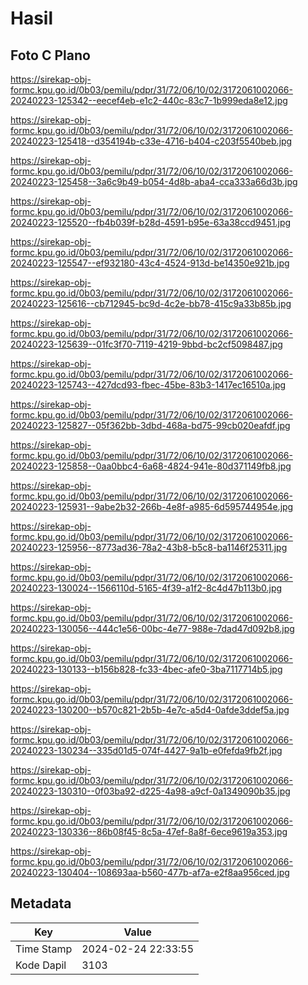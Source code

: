 # Hasil

## Foto C Plano

https://sirekap-obj-formc.kpu.go.id/0b03/pemilu/pdpr/31/72/06/10/02/3172061002066-20240223-125342--eecef4eb-e1c2-440c-83c7-1b999eda8e12.jpg

https://sirekap-obj-formc.kpu.go.id/0b03/pemilu/pdpr/31/72/06/10/02/3172061002066-20240223-125418--d354194b-c33e-4716-b404-c203f5540beb.jpg

https://sirekap-obj-formc.kpu.go.id/0b03/pemilu/pdpr/31/72/06/10/02/3172061002066-20240223-125458--3a6c9b49-b054-4d8b-aba4-cca333a66d3b.jpg

https://sirekap-obj-formc.kpu.go.id/0b03/pemilu/pdpr/31/72/06/10/02/3172061002066-20240223-125520--fb4b039f-b28d-4591-b95e-63a38ccd9451.jpg

https://sirekap-obj-formc.kpu.go.id/0b03/pemilu/pdpr/31/72/06/10/02/3172061002066-20240223-125547--ef932180-43c4-4524-913d-be14350e921b.jpg

https://sirekap-obj-formc.kpu.go.id/0b03/pemilu/pdpr/31/72/06/10/02/3172061002066-20240223-125616--cb712945-bc9d-4c2e-bb78-415c9a33b85b.jpg

https://sirekap-obj-formc.kpu.go.id/0b03/pemilu/pdpr/31/72/06/10/02/3172061002066-20240223-125639--01fc3f70-7119-4219-9bbd-bc2cf5098487.jpg

https://sirekap-obj-formc.kpu.go.id/0b03/pemilu/pdpr/31/72/06/10/02/3172061002066-20240223-125743--427dcd93-fbec-45be-83b3-1417ec16510a.jpg

https://sirekap-obj-formc.kpu.go.id/0b03/pemilu/pdpr/31/72/06/10/02/3172061002066-20240223-125827--05f362bb-3dbd-468a-bd75-99cb020eafdf.jpg

https://sirekap-obj-formc.kpu.go.id/0b03/pemilu/pdpr/31/72/06/10/02/3172061002066-20240223-125858--0aa0bbc4-6a68-4824-941e-80d371149fb8.jpg

https://sirekap-obj-formc.kpu.go.id/0b03/pemilu/pdpr/31/72/06/10/02/3172061002066-20240223-125931--9abe2b32-266b-4e8f-a985-6d595744954e.jpg

https://sirekap-obj-formc.kpu.go.id/0b03/pemilu/pdpr/31/72/06/10/02/3172061002066-20240223-125956--8773ad36-78a2-43b8-b5c8-ba1146f25311.jpg

https://sirekap-obj-formc.kpu.go.id/0b03/pemilu/pdpr/31/72/06/10/02/3172061002066-20240223-130024--1566110d-5165-4f39-a1f2-8c4d47b113b0.jpg

https://sirekap-obj-formc.kpu.go.id/0b03/pemilu/pdpr/31/72/06/10/02/3172061002066-20240223-130056--444c1e56-00bc-4e77-988e-7dad47d092b8.jpg

https://sirekap-obj-formc.kpu.go.id/0b03/pemilu/pdpr/31/72/06/10/02/3172061002066-20240223-130133--b156b828-fc33-4bec-afe0-3ba7117714b5.jpg

https://sirekap-obj-formc.kpu.go.id/0b03/pemilu/pdpr/31/72/06/10/02/3172061002066-20240223-130200--b570c821-2b5b-4e7c-a5d4-0afde3ddef5a.jpg

https://sirekap-obj-formc.kpu.go.id/0b03/pemilu/pdpr/31/72/06/10/02/3172061002066-20240223-130234--335d01d5-074f-4427-9a1b-e0fefda9fb2f.jpg

https://sirekap-obj-formc.kpu.go.id/0b03/pemilu/pdpr/31/72/06/10/02/3172061002066-20240223-130310--0f03ba92-d225-4a98-a9cf-0a1349090b35.jpg

https://sirekap-obj-formc.kpu.go.id/0b03/pemilu/pdpr/31/72/06/10/02/3172061002066-20240223-130336--86b08f45-8c5a-47ef-8a8f-6ece9619a353.jpg

https://sirekap-obj-formc.kpu.go.id/0b03/pemilu/pdpr/31/72/06/10/02/3172061002066-20240223-130404--108693aa-b560-477b-af7a-e2f8aa956ced.jpg


## Metadata

| Key        | Value               |
| ---------- | ------------------- |
| Time Stamp | 2024-02-24 22:33:55 |
| Kode Dapil | 3103                |



